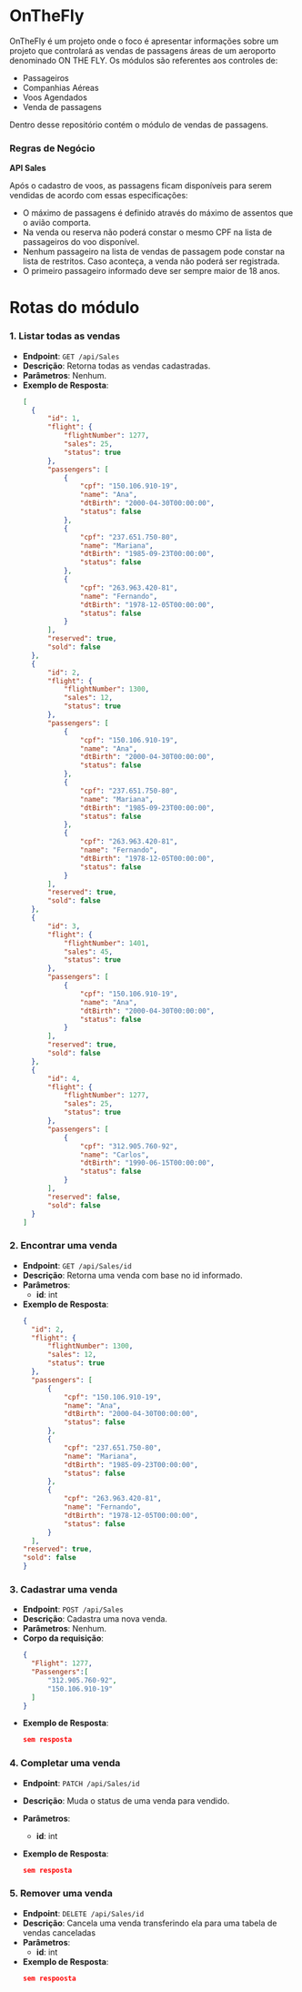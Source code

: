 # OnTheFly

OnTheFly é um projeto onde o foco é apresentar informações sobre um projeto que controlará as vendas de passagens áreas de um aeroporto denominado ON THE FLY. Os módulos são referentes aos controles de:

- Passageiros
- Companhias Aéreas
- Voos Agendados
- Venda de passagens

Dentro desse repositório contém o módulo de vendas de passagens.

### Regras de Negócio

**API Sales**<br>

Após o cadastro de voos, as passagens ficam disponíveis para serem vendidas de acordo com essas especificações:

- O máximo de passagens é definido através do máximo de assentos que o avião comporta.
- Na venda ou reserva não poderá constar o mesmo CPF na lista de passageiros do voo disponível.
- Nenhum passageiro na lista de vendas de passagem pode constar na lista de restritos. Caso aconteça, a venda não poderá ser registrada.
- O primeiro passageiro informado deve ser sempre maior de 18 anos.


# Rotas do módulo

### 1. Listar todas as vendas

- **Endpoint**: `GET /api/Sales`
- **Descrição**: Retorna todas as vendas cadastradas.
- **Parâmetros**: Nenhum.
- **Exemplo de Resposta**:
  ```json
  [
    {
        "id": 1,
        "flight": {
            "flightNumber": 1277,
            "sales": 25,
            "status": true
        },
        "passengers": [
            {
                "cpf": "150.106.910-19",
                "name": "Ana",
                "dtBirth": "2000-04-30T00:00:00",
                "status": false
            },
            {
                "cpf": "237.651.750-80",
                "name": "Mariana",
                "dtBirth": "1985-09-23T00:00:00",
                "status": false
            },
            {
                "cpf": "263.963.420-81",
                "name": "Fernando",
                "dtBirth": "1978-12-05T00:00:00",
                "status": false
            }
        ],
        "reserved": true,
        "sold": false
    },
    {
        "id": 2,
        "flight": {
            "flightNumber": 1300,
            "sales": 12,
            "status": true
        },
        "passengers": [
            {
                "cpf": "150.106.910-19",
                "name": "Ana",
                "dtBirth": "2000-04-30T00:00:00",
                "status": false
            },
            {
                "cpf": "237.651.750-80",
                "name": "Mariana",
                "dtBirth": "1985-09-23T00:00:00",
                "status": false
            },
            {
                "cpf": "263.963.420-81",
                "name": "Fernando",
                "dtBirth": "1978-12-05T00:00:00",
                "status": false
            }
        ],
        "reserved": true,
        "sold": false
    },
    {
        "id": 3,
        "flight": {
            "flightNumber": 1401,
            "sales": 45,
            "status": true
        },
        "passengers": [
            {
                "cpf": "150.106.910-19",
                "name": "Ana",
                "dtBirth": "2000-04-30T00:00:00",
                "status": false
            }
        ],
        "reserved": true,
        "sold": false
    },
    {
        "id": 4,
        "flight": {
            "flightNumber": 1277,
            "sales": 25,
            "status": true
        },
        "passengers": [
            {
                "cpf": "312.905.760-92",
                "name": "Carlos",
                "dtBirth": "1990-06-15T00:00:00",
                "status": false
            }
        ],
        "reserved": false,
        "sold": false
    }
  ]
  ```

### 2. Encontrar uma venda

- **Endpoint**: `GET /api/Sales/id`
- **Descrição**: Retorna uma venda com base no id informado.
- **Parâmetros**:
    - **id**: int
- **Exemplo de Resposta**:
    ```json
    {
      "id": 2,
      "flight": {
          "flightNumber": 1300,
          "sales": 12,
          "status": true
      },
      "passengers": [
          {
              "cpf": "150.106.910-19",
              "name": "Ana",
              "dtBirth": "2000-04-30T00:00:00",
              "status": false
          },
          {
              "cpf": "237.651.750-80",
              "name": "Mariana",
              "dtBirth": "1985-09-23T00:00:00",
              "status": false
          },
          {
              "cpf": "263.963.420-81",
              "name": "Fernando",
              "dtBirth": "1978-12-05T00:00:00",
              "status": false
          }
      ],
    "reserved": true,
    "sold": false
   }
    ```

### 3. Cadastrar uma venda

- **Endpoint**: `POST /api/Sales`
- **Descrição**: Cadastra uma nova venda.
- **Parâmetros**: Nenhum.
- **Corpo da requisição**:
    ```json
    {
      "Flight": 1277,
      "Passengers":[
          "312.905.760-92",
          "150.106.910-19"
      ]
    }
    ```
- **Exemplo de Resposta**:
    ```json
    sem resposta
    ```

### 4. Completar uma venda

- **Endpoint**: `PATCH /api/Sales/id`
- **Descrição**: Muda o status de uma venda para vendido.
- **Parâmetros**:
    - **id**: int
      
- **Exemplo de Resposta**:
    ```json
    sem resposta
    ```
    
### 5. Remover uma venda

- **Endpoint**: `DELETE /api/Sales/id`
- **Descrição**: Cancela uma venda transferindo ela para uma tabela de vendas canceladas
- **Parâmetros**:
    - **id**: int
- **Exemplo de Resposta**:
    ```json
    sem respoosta
    ```
